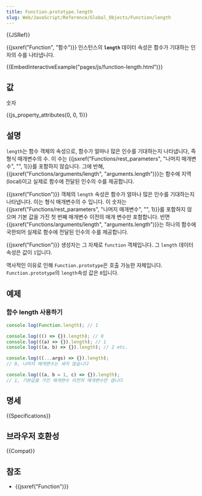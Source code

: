 ```yaml
---
title: Function.prototype.length
slug: Web/JavaScript/Reference/Global_Objects/Function/length
---
```


{{JSRef}}

{{jsxref("Function", "함수")}} 인스턴스의 **`length`** 데이터 속성은 함수가 기대하는 인자의 수를 나타냅니다.

{{EmbedInteractiveExample("pages/js/function-length.html")}}

## 값

숫자

{{js_property_attributes(0, 0, 1)}}

## 설명

`length`는 함수 객체의 속성으로, 함수가 얼마나 많은 인수를 기대하는지 나타냅니다, 즉 형식 매개변수의 수.
이 수는 {{jsxref("Functions/rest_parameters", "나머지 매개변수", "", 1)}}를 포함하지 않습니다.
그에 반해, {{jsxref("Functions/arguments/length", "arguments.length")}}는 함수에
지역(local)이고 실제로 함수에 전달된 인수의 수를 제공합니다.

{{jsxref("Function")}} 객체의 `length` 속성은 함수가 얼마나 많은 인수를 기대하는지 나타냅니다. 이는 형식 매개변수의
수 입니다. 이 숫자는 {{jsxref("Functions/rest_parameters", "나머지 매개변수", "", 1)}}를 포함하지
않으며 기본 값을 가진 첫 번째 매개변수 이전의 매개 변수만 포함합니다. 반면
{{jsxref("Functions/arguments/length", "arguments.length")}}는 하나의 함수에 국한되어
실제로 함수에 전달된 인수의 수를 제공합니다.

{{jsxref("Function")}} 생성자는 그 자체로 `function` 객체입니다. 그 `length` 데이터 속성은 값이
`1`입니다.

역사적인 이유로 인해 `Function.prototype`은 호출 가능한 자체입니다. `Function.prototype`의
`length`속성 값은 `0`입니다.

## 예제

### 함수 length 사용하기

```js
console.log(Function.length); // 1

console.log((() => {}).length); // 0
console.log(((a) => {}).length); // 1
console.log(((a, b) => {}).length); // 2 etc.

console.log(((...args) => {}).length);
// 0, 나머지 매개변수는 세지 않습니다

console.log(((a, b = 1, c) => {}).length);
// 1, 기본값을 가진 매개변수 이전의 매개변수만 셉니다
```

## 명세

{{Specifications}}

## 브라우저 호환성

{{Compat}}

## 참조

- {{jsxref("Function")}}

